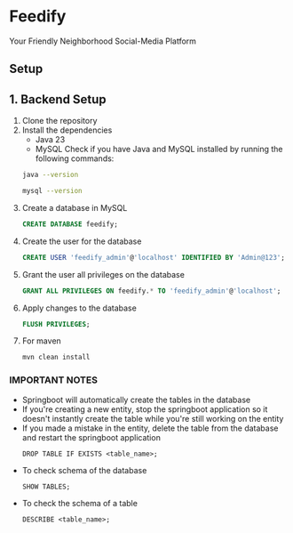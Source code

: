 # Feedify
Your Friendly Neighborhood Social-Media Platform


## Setup
## 1. Backend Setup
1. Clone the repository
2. Install the dependencies
    - Java 23
    - MySQL
    Check if you have Java and MySQL installed by running the following commands:
    ```bash
    java --version
    ```
    ```bash
    mysql --version
    ```
3. Create a database in MySQL
    ```sql
    CREATE DATABASE feedify;
    ```
4. Create the user for the database
    ```sql
    CREATE USER 'feedify_admin'@'localhost' IDENTIFIED BY 'Admin@123';
    ```
5. Grant the user all privileges on the database
    ```sql
    GRANT ALL PRIVILEGES ON feedify.* TO 'feedify_admin'@'localhost';
    ```
6. Apply changes to the database
    ```sql
    FLUSH PRIVILEGES;
    ``` 
7. For maven 
    ```bash
    mvn clean install
    ```
### IMPORTANT NOTES
- Springboot will automatically create the tables in the database
- If you're creating a new entity, stop the springboot application so it doesn't instantly create the table while you're still working on the entity
- If you made a mistake in the entity, delete the table from the database and restart the springboot application
    ```
    DROP TABLE IF EXISTS <table_name>;
    ```
- To check schema of the database
    ```
    SHOW TABLES;
    ```
- To check the schema of a table
    ```
    DESCRIBE <table_name>;
    ```